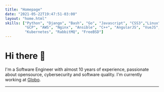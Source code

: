 ```yaml
---
title: "Homepage"
date: "2021-05-22T19:47:51-03:00"
layout: "home.html"
skills: ["Python", "Django", "Bash", "Go", "Javascript", "CSS3","Linux", "Git", "MySQL", "Redis", "Mongodb", "Cassandra",
         "GCP", "AWS", "Nginx", "Ansible", "C++", "AngularJS", "VueJS", "Electron", "Ionic", "Docker", "Docker Compose",
         "Kubernetes", "RabbitMQ", "FreeBSD"]
---
```


# Hi there 👋
I'm a Software Engineer with almost 10 years of experience, passionate about opensource, cybersecurity and software quality. I'm currently working at [Globo](https://www.vempraglobo.com.br/).

----

